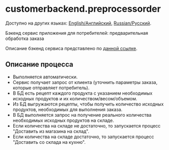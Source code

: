 # customerbackend.preprocessorder

Доступно на других языках: [English/Английский](customerbackend.preprocessorder.md), [Russian/Русский](customerbackend.preprocessorder.ru.md). 

Бэкенд сервис приложения для потребителей: предварительная обработка заказа 

Описание бэкенд сервиса представлено по [данной ссылке](../../frontend/customerbackend.ru.md).

## Описание процесса

- Выполняется автоматически.
- Сервис получает запрос от клиента (уточнить параметры заказа, которые отправляет потребитель).
- В БД есть рецепт каждого продукта с указанием необходимых исходных продуктов и их количеством/весом/объемом.
- Из БД выгружаются рецепты, чтобы получить количество исходных продуктов, необходимых для выполнения заказа.
- В БД выполняется запрос на получение реального количества необходимых исходных продуктов на складе.
- Если количества на складе не достаточно, то запускается процесс "Доставить из магазина на склад".
- Если количества на складе достаточно, то запускается процесс "Доставить со склада на кухню".
